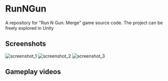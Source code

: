 # RunNGun
A repository for "Run N Gun: Merge" game source code. The project can be freely explored in Unity

## Screenshots
![screenshot_1](https://user-images.githubusercontent.com/129124150/230691985-505cc6eb-416c-403a-bf8d-4c82c1d757bc.jpg)
![screenshot_2](https://user-images.githubusercontent.com/129124150/230692238-ef5a2bc5-6f06-4bbe-a8f6-1ac830320a40.jpg)
![screenshot_3](https://user-images.githubusercontent.com/129124150/230692400-86410413-3e65-41a9-a762-e3f29905fc7e.jpg)

## Gameplay videos
